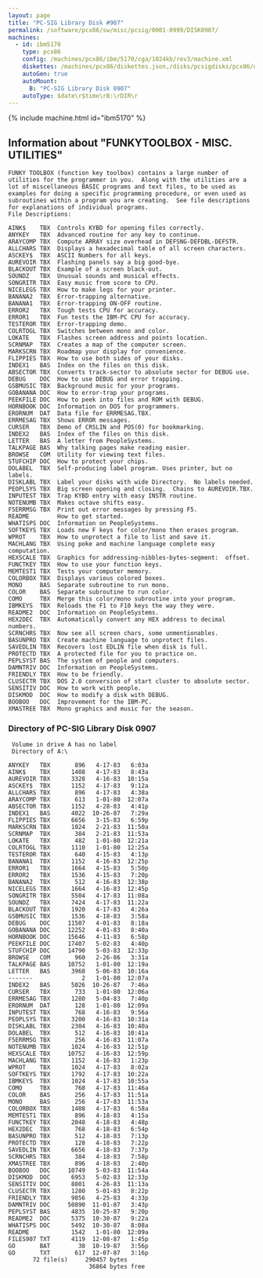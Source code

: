 ```yaml
---
layout: page
title: "PC-SIG Library Disk #907"
permalink: /software/pcx86/sw/misc/pcsig/0001-0999/DISK0907/
machines:
  - id: ibm5170
    type: pcx86
    config: /machines/pcx86/ibm/5170/cga/1024kb/rev3/machine.xml
    diskettes: /machines/pcx86/diskettes.json,/disks/pcsigdisks/pcx86/diskettes.json
    autoGen: true
    autoMount:
      B: "PC-SIG Library Disk 0907"
    autoType: $date\r$time\rB:\rDIR\r
---
```


{% include machine.html id="ibm5170" %}

## Information about "FUNKYTOOLBOX - MISC. UTILITIES"

    FUNKY TOOLBOX (function key toolbox) contains a large number of
    utilities for the programmer in you.  Along with the utilities are a
    lot of miscellaneous BASIC programs and text files, to be used as
    examples for doing a specific programming procedure, or even used as
    subroutines within a program you are creating.  See file descriptions
    for explanations of individual programs.
    File Descriptions:
    
    AINK$    TBX  Controls KYBD for opening files correctly.
    ANYKEY   TBX  Advanced routine for any key to continue.
    ARAYCOMP TBX  Compute ARRAY size overhead in DEFSNG-DEFDBL-DEFSTR.
    ALLCHARS TBX  Displays a hexadecimal table of all screen characters.
    ASCKEY$  TBX  ASCII Numbers for all keys.
    AUREVOIR TBX  Flashing panels say a big good-bye.
    BLACKOUT TBX  Example of a screen black-out.
    SOUNDZ   TBX  Unusual sounds and musical effects.
    SONGRITR TBX  Easy music from score to CPU.
    NICELEGS TBX  How to make legs for your printer.
    BANANA2  TBX  Error-trapping alternative.
    BANANA1  TBX  Error-trapping ON-OFF routine.
    ERROR2   TBX  Tough tests CPU for accuracy.
    ERROR1   TBX  Fun tests the IBM-PC CPU for accuracy.
    TESTEROR TBX  Error-trapping demo.
    COLRTOGL TBX  Switches between mono and color.
    LOKATE   TBX  Flashes screen address and points location.
    SCRNMAP  TBX  Creates a map of the computer screen.
    MARKSCRN TBX  Roadmap your display for convenience.
    FLIPPIES TBX  How to use both sides of your disks.
    INDEX1   BAS  Index on the files on this disk.
    ABSECTOR TBX  Converts track-sector to absolute sector for DEBUG use.
    DEBUG    DOC  How to use DEBUG and error trapping.
    GSBMUSIC TBX  Background music for your programs.
    GOBANANA DOC  How to error-trap your programs.
    PEEKFILE DOC  How to peek into files and ROM with DEBUG.
    HORNBOOK DOC  Information on DOS for programmers.
    ERORNUM  DAT  Data file for ERRMESAG.TBX.
    ERRMESAG TBX  Shows ERROR messages.
    CURSER   TBX  Demo of CRSLIN and POS(0) for bookmarking.
    INDEX2   BAS  Index of the files on this disk.
    LETTER   BAS  A letter from PeopleSystems.
    TALKPAGE BAS  Why talking pages make reading easier.
    BROWSE   COM  Utility for viewing text files.
    STUFCHIP DOC  How to protect your chips.
    DOLABEL  TBX  Self-producing label program. Uses printer, but no labels.
    DISKLABL TBX  Label your disks with wide Directory.  No labels needed.
    PEOPLSYS TBX  Big screen opening and closing.  Chains to AUREVOIR.TBX.
    INPUTEST TBX  Trap KYBD entry with easy INSTR routine.
    NOTENUMB TBX  Makes octave shifts easy.
    F5ERRMSG TBX  Print out error messages by pressing F5.
    README        How to get started.
    WHATISPS DOC  Information on PeopleSystems.
    SOFTKEYS TBX  Loads new F keys for color/mono then erases program.
    WPROT    TBX  How to unprotect a file to list and save it.
    MACHLANG TBX  Using poke and machine language complete easy computation.
    HEXSCALE TBX  Graphics for addressing-nibbles-bytes-segment:  offset.
    FUNCTKEY TBX  How to use your function keys.
    MEMTEST1 TBX  Tests your computer memory.
    COLORBOX TBX  Displays various colored boxes.
    MONO     BAS  Separate subroutine to run mono.
    COLOR    BAS  Separate subroutine to run color.
    COMO     TBX  Merge this color/mono subroutine into your program.
    IBMKEYS  TBX  Reloads the F1 to F10 keys the way they were.
    README2  DOC  Information on PeopleSystems.
    HEX2DEC  TBX  Automatically convert any HEX address to decimal numbers.
    SCRNCHRS TBX  Now see all screen chars, some unmentionables.
    BASUNPRO TBX  Create machine language to unprotect files.
    SAVEDLIN TBX  Recovers lost EDLIN file when disk is full.
    PROTECTD TBX  A protected file for you to practice on.
    PEPLSYST BAS  The system of people and computers.
    DAMNTRIV DOC  Information on PeopleSystems.
    FRIENDLY TBX  How to be friendly.
    CLUSECTR TBX  DOS 2.0 conversion of start cluster to absolute sector.
    SENSITIV DOC  How to work with people.
    DISKMOD  DOC  How to modify a disk with DEBUG.
    BOOBOO   DOC  Improvement for the IBM-PC.
    XMASTREE TBX  Mono graphics and music for the season.

### Directory of PC-SIG Library Disk 0907

     Volume in drive A has no label
     Directory of A:\

    ANYKEY   TBX       896   4-17-83   6:03a
    AINK$    TBX      1408   4-17-83   8:43a
    AUREVOIR TBX      3328   4-16-83  10:15a
    ASCKEY$  TBX      1152   4-17-83   9:12a
    ALLCHARS TBX       896   4-17-83   4:38a
    ARAYCOMP TBX       613   1-01-80  12:07a
    ABSECTOR TBX      1152   4-28-83   4:41p
    INDEX1   BAS      4022  10-26-87   7:29a
    FLIPPIES TBX      6656   3-15-83   6:59p
    MARKSCRN TBX      1024   2-21-83  11:50a
    SCRNMAP  TBX       384   2-21-83  11:53a
    LOKATE   TBX       482   1-01-80  12:21a
    COLRTOGL TBX      1110   1-01-80  12:25a
    TESTEROR TBX       640   4-15-83   4:13p
    BANANA1  TBX      1152   4-16-83  12:25p
    ERROR1   TBX      1664   4-15-83   5:50p
    ERROR2   TBX      1536   4-15-83   7:20p
    BANANA2  TBX       512   4-16-83  12:38p
    NICELEGS TBX      1664   4-16-83  12:45p
    SONGRITR TBX      5504   4-17-83  11:08a
    SOUNDZ   TBX      7424   4-17-83  11:22a
    BLACKOUT TBX      1920   4-17-83   4:26a
    GSBMUSIC TBX      1536   4-18-83   3:58a
    DEBUG    DOC     11507   4-01-83   8:18a
    GOBANANA DOC     12252   4-01-83   8:40a
    HORNBOOK DOC     15646   4-11-83   6:58p
    PEEKFILE DOC     17407   5-02-83   4:40p
    STUFCHIP DOC     14790   5-03-83  12:33p
    BROWSE   COM       960   2-26-86   3:31a
    TALKPAGE BAS     10752   1-01-80  12:19a
    LETTER   BAS      3968   5-06-83  10:16a
    -------              2   1-01-80  12:07a
    INDEX2   BAS      5026  10-26-87   7:46a
    CURSER   TBX       733   1-01-80  12:06a
    ERRMESAG TBX      1280   5-04-83   7:40p
    ERORNUM  DAT       128   1-01-80  12:09a
    INPUTEST TBX       768   4-16-83   9:56a
    PEOPLSYS TBX      3200   4-16-83  10:31a
    DISKLABL TBX      2304   4-16-83  10:40a
    DOLABEL  TBX       512   4-16-83  10:41a
    F5ERRMSG TBX       256   4-16-83  11:07a
    NOTENUMB TBX      1024   4-16-83  12:51p
    HEXSCALE TBX     10752   4-16-83  12:59p
    MACHLANG TBX      1152   4-16-83   1:23p
    WPROT    TBX      1024   4-17-83   8:02a
    SOFTKEYS TBX      1792   4-17-83  10:22a
    IBMKEYS  TBX      1024   4-17-83  10:55a
    COMO     TBX       768   4-17-83  11:46a
    COLOR    BAS       256   4-17-83  11:51a
    MONO     BAS       256   4-17-83  11:53a
    COLORBOX TBX      1408   4-17-83   6:58a
    MEMTEST1 TBX       896   4-18-83   4:15a
    FUNCTKEY TBX      2048   4-18-83   4:48p
    HEX2DEC  TBX       768   4-18-83   6:54p
    BASUNPRO TBX       512   4-18-83   7:13p
    PROTECTD TBX       128   4-18-83   7:22p
    SAVEDLIN TBX      6656   4-18-83   7:37p
    SCRNCHRS TBX       384   4-18-83   7:58p
    XMASTREE TBX       896   4-18-83   2:40p
    BOOBOO   DOC     10749   5-03-83  11:54a
    DISKMOD  DOC      6953   5-02-83  12:33p
    SENSITIV DOC      8801   4-26-83  11:13a
    CLUSECTR TBX      1280   5-01-83   8:22p
    FRIENDLY TBX      9856   4-25-83   4:33p
    DAMNTRIV DOC     50890  11-01-87   3:43p
    PEPLSYST BAS      4835  10-25-87   9:20p
    README2  DOC      5375  10-30-87   9:22a
    WHATISPS DOC      5492  10-30-87   8:08a
    README            1542   1-01-80  12:09a
    FILES907 TXT      4119  12-08-87   1:45p
    GO       BAT        38  10-19-87   3:56p
    GO       TXT       617  12-07-87   3:16p
           72 file(s)     290457 bytes
                           36864 bytes free
